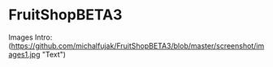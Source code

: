 # FruitShopBETA3

Images Intro:
(https://github.com/michalfujak/FruitShopBETA3/blob/master/screenshot/images1.jpg "Text")
